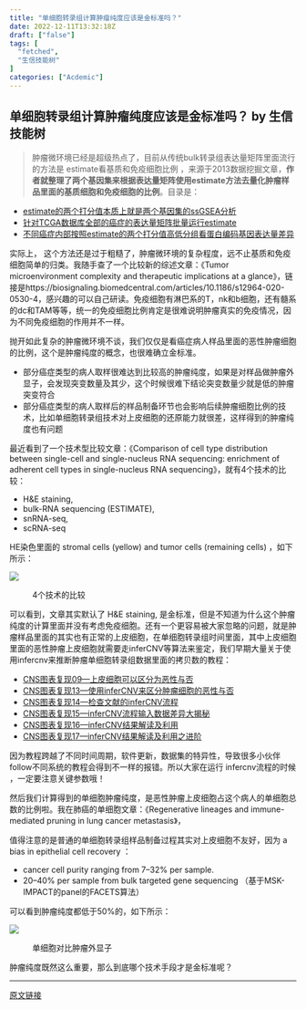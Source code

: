 ```yaml
---
title: "单细胞转录组计算肿瘤纯度应该是金标准吗？"
date: 2022-12-11T13:32:18Z
draft: ["false"]
tags: [
  "fetched",
  "生信技能树"
]
categories: ["Acdemic"]
---
```

单细胞转录组计算肿瘤纯度应该是金标准吗？ by 生信技能树
------
<div><section data-tool="mdnice编辑器" data-website="https://www.mdnice.com"><blockquote data-tool="mdnice编辑器"><p>肿瘤微环境已经是超级热点了，目前从传统bulk转录组表达量矩阵里面流行的方法是 estimate看基质和免疫细胞比例 ，来源于2013数据挖掘文章，<strong>作者就整理了两个基因集来根据表达量矩阵使用estimate方法去量化肿瘤样品里面的基质细胞和免疫细胞的比例</strong>。目录是：</p></blockquote><ul data-tool="mdnice编辑器"><li><section><a href="https://mp.weixin.qq.com/s?__biz=MzAxMDkxODM1Ng==&amp;mid=2247506740&amp;idx=3&amp;sn=46e12b5bc3413e52f544c6846481dfb3&amp;scene=21#wechat_redirect" data-linktype="2">estimate的两个打分值本质上就是两个基因集的ssGSEA分析</a></section></li><li><section><a href="https://mp.weixin.qq.com/s?__biz=MzAxMDkxODM1Ng==&amp;mid=2247506712&amp;idx=1&amp;sn=2700187268c3af5448eb4c236aa6c684&amp;scene=21#wechat_redirect" data-linktype="2">针对TCGA数据库全部的癌症的表达量矩阵批量运行estimate</a></section></li><li><section><a href="https://mp.weixin.qq.com/s?__biz=MzAxMDkxODM1Ng==&amp;mid=2247506712&amp;idx=2&amp;sn=33cbb66d8c21a484a9c5e61924078e4d&amp;scene=21#wechat_redirect" data-linktype="2">不同癌症内部按照estimate的两个打分值高低分组看蛋白编码基因表达量差异</a></section></li></ul><p data-tool="mdnice编辑器">实际上， 这个方法还是过于粗糙了，肿瘤微环境的复杂程度，远不止基质和免疫细胞简单的归类。我随手查了一个比较新的综述文章：《Tumor microenvironment complexity and therapeutic implications at a glance》，链接是https://biosignaling.biomedcentral.com/articles/10.1186/s12964-020-0530-4，感兴趣的可以自己研读。免疫细胞有淋巴系的T，nk和b细胞，还有髓系的dc和TAM等等，统一的免疫细胞比例肯定是很难说明肿瘤真实的免疫情况，因为不同免疫细胞的作用并不一样。</p><p data-tool="mdnice编辑器">抛开如此复杂的肿瘤微环境不谈，我们仅仅是看癌症病人样品里面的恶性肿瘤细胞的比例，这个是肿瘤纯度的概念，也很难确立金标准。</p><ul data-tool="mdnice编辑器"><li><section>部分癌症类型的病人取样很难达到比较高的肿瘤纯度，如果是对样品做肿瘤外显子，会发现突变数量及其少，这个时候很难下结论突变数量少就是低的肿瘤突变符合</section></li><li><section>部分癌症类型的病人取样后的样品制备环节也会影响后续肿瘤细胞比例的技术，比如单细胞转录组技术对上皮细胞的还原能力就很差，这样得到的肿瘤纯度也有问题</section></li></ul><p data-tool="mdnice编辑器">最近看到了一个技术型比较文章：《Comparison of cell type distribution between single-cell and single-nucleus RNA sequencing: enrichment of adherent cell types in single-nucleus RNA sequencing》，就有4个技术的比较：</p><ul data-tool="mdnice编辑器"><li><section>H&amp;E staining,</section></li><li><section>bulk-RNA sequencing (ESTIMATE),</section></li><li><section>snRNA-seq,</section></li><li><section>scRNA-seq</section></li></ul><p data-tool="mdnice编辑器">HE染色里面的 stromal cells (yellow) and tumor cells (remaining cells) ，如下所示：</p><p><img data-galleryid="" data-ratio="1.2596685082872927" data-s="300,640" data-src="https://mmbiz.qpic.cn/mmbiz_png/cZNhZQ6j4wxLK9u5NrcyGx40OHlpfj1sVybty2KdwamKNHYB2FiaY4bP1N3QcpL2yDpdjefmh6krJKDVltFvADg/640?wx_fmt=png" data-type="png" data-w="724" src="https://mmbiz.qpic.cn/mmbiz_png/cZNhZQ6j4wxLK9u5NrcyGx40OHlpfj1sVybty2KdwamKNHYB2FiaY4bP1N3QcpL2yDpdjefmh6krJKDVltFvADg/640?wx_fmt=png"></p><figure data-tool="mdnice编辑器"><figcaption>4个技术的比较</figcaption></figure><p data-tool="mdnice编辑器">可以看到，文章其实默认了 H&amp;E staining, 是金标准，但是不知道为什么这个肿瘤纯度的计算里面并没有考虑免疫细胞。还有一个更容易被大家忽略的问题，就是肿瘤样品里面的其实也有正常的上皮细胞，在单细胞转录组时间里面，其中上皮细胞里面的恶性肿瘤上皮细胞就需要走inferCNV等算法来鉴定，我们早期大量关于使用infercnv来推断肿瘤单细胞转录组数据里面的拷贝数的教程：</p><ul data-tool="mdnice编辑器"><li><section><a href="https://mp.weixin.qq.com/s?__biz=MzI1Njk4ODE0MQ==&amp;mid=2247488962&amp;idx=1&amp;sn=07981663c1b632c8c0f2b10f4dc6f14e&amp;scene=21#wechat_redirect" data-linktype="2">CNS图表复现09—上皮细胞可以区分为恶性与否</a></section></li><li><section><a href="https://mp.weixin.qq.com/s?__biz=MzI1Njk4ODE0MQ==&amp;mid=2247489282&amp;idx=1&amp;sn=d81a74aa99bdc3a69acada89cd1b7131&amp;scene=21#wechat_redirect" data-linktype="2">CNS图表复现13—使用inferCNV来区分肿瘤细胞的恶性与否</a></section></li><li><section><a href="https://mp.weixin.qq.com/s?__biz=MzI1Njk4ODE0MQ==&amp;mid=2247489339&amp;idx=1&amp;sn=d39302fdced178133152119a078f1d5b&amp;scene=21#wechat_redirect" data-linktype="2">CNS图表复现14—检查文献的inferCNV流程</a></section></li><li><section><a href="https://mp.weixin.qq.com/s?__biz=MzI1Njk4ODE0MQ==&amp;mid=2247489344&amp;idx=1&amp;sn=d9f6737e936b529f5632b8881551baee&amp;scene=21#wechat_redirect" data-linktype="2">CNS图表复现15—inferCNV流程输入数据差异大揭秘</a></section></li><li><section><a href="https://mp.weixin.qq.com/s?__biz=MzI1Njk4ODE0MQ==&amp;mid=2247489430&amp;idx=1&amp;sn=4927b01a07638b14d8cf78b471ac8950&amp;scene=21#wechat_redirect" data-linktype="2">CNS图表复现16—inferCNV结果解读及利用</a></section></li><li><section><a href="https://mp.weixin.qq.com/s?__biz=MzI1Njk4ODE0MQ==&amp;mid=2247489446&amp;idx=1&amp;sn=7e38ae02c7918d6c9af5c840946bc560&amp;scene=21#wechat_redirect" data-linktype="2">CNS图表复现17—inferCNV结果解读及利用之进阶</a></section></li></ul><p data-tool="mdnice编辑器">因为教程跨越了不同时间周期，软件更新，数据集的特异性，导致很多小伙伴follow不同系统的教程会得到不一样的报错。所以大家在运行 infercnv流程的时候 ，一定要注意关键参数哦！</p><p data-tool="mdnice编辑器">然后我们计算得到的单细胞肿瘤纯度，是恶性肿瘤上皮细胞占这个病人的单细胞总数的比例啦。我在肺癌的单细胞文章：《Regenerative lineages and immune-mediated pruning in lung cancer metastasis》，</p><p data-tool="mdnice编辑器">值得注意的是普通的单细胞转录组样品制备过程其实对上皮细胞不友好，因为 a bias in epithelial cell recovery ：</p><ul data-tool="mdnice编辑器"><li><section>cancer cell purity ranging from 7–32% per sample.</section></li><li><section>20–40% per sample from bulk targeted gene sequencing （基于MSK-IMPACT的panel的FACETS算法）</section></li></ul><p data-tool="mdnice编辑器">可以看到肿瘤纯度都低于50%的，如下所示：</p><p><img data-galleryid="" data-ratio="1.4166666666666667" data-s="300,640" data-src="https://mmbiz.qpic.cn/mmbiz_png/cZNhZQ6j4wxLK9u5NrcyGx40OHlpfj1sa4tXaev9Wz3ztIaWkA4CqcLth6F1rf2Mr9rryt9YicUibmHXxLeUWBMQ/640?wx_fmt=png" data-type="png" data-w="312" src="https://mmbiz.qpic.cn/mmbiz_png/cZNhZQ6j4wxLK9u5NrcyGx40OHlpfj1sa4tXaev9Wz3ztIaWkA4CqcLth6F1rf2Mr9rryt9YicUibmHXxLeUWBMQ/640?wx_fmt=png"></p><figure data-tool="mdnice编辑器"><figcaption>单细胞对比肿瘤外显子</figcaption></figure><p data-tool="mdnice编辑器">肿瘤纯度既然这么重要，那么到底哪个技术手段才是金标准呢？</p></section><p><mp-style-type data-value="3"></mp-style-type></p></div>  
<hr>
<a href="https://mp.weixin.qq.com/s/5UIv5beaI5U6orFe6Wi3QA",target="_blank" rel="noopener noreferrer">原文链接</a>
